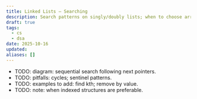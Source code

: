 ```yaml
---
title: Linked Lists — Searching
description: Search patterns on singly/doubly lists; when to choose arrays instead.
draft: true
tags:
  - cs
  - dsa
date: 2025-10-16
updated:
aliases: []
---
```

- TODO: diagram: sequential search following next pointers.
- TODO: pitfalls: cycles; sentinel patterns.
- TODO: examples to add: find kth; remove by value.
- TODO: note: when indexed structures are preferable.
